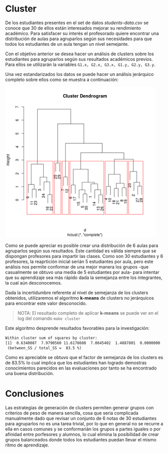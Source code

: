 # Cluster

De los estudiantes presentes en el set de datos _students-data.csv_ se conoce que 30 de ellos están interesados mejorar su rendimiento académico. Para satisfacer su interés el profesorado quiere encontrar una distribución de aulas para agruparlos según sus necesidades para que todos los estudiantes de un aula tengan un nivel semejante.

Con el objetivo anterior se desea hacer un análisis de clusters sobre los estudiantes para agruparlos según sus resultados académicos previos. Para ellos se utilizarán la variables `G1.x, G2.x, G3.x, G1.y, G2.y, G3.y`.

Una vez estandarizados los datos se puede hacer un análisis jerárquico completo sobre ellos como se muestra a continuación:

![Denograma](../images/jerarquical.png "Denograma")

Como se puede apreciar es posible crear una distribución de 6 aulas para agruparlos según sus resultados. Este cantidad es válida siempre que se dispongan profesores para impartir las clases. Como son 30 estudiantes y 6 profesores, la reaprtición inicial serián 5 estudiantes por aula, pero este análisis nos permite conformar de una mejor manera los grupos -que casualmente se obtuvo una media de 5 estudiantes por aula- para intentar que su aprendizaje sea más rápido dada la semejanza entre los integrantes, la cual aún desconocemos.  

Dada la incertidumbre referente al nivel de semejanza de los clusters obtenidos, utilizaremos el algoritmo **k-means** de clusters no jerárquicos para encontrar este valor desconocido.

> NOTA: El resultado completo de aplicar **k-means** se puede ver en el log del comando `make cluster`

Este algoritmo desprende resultados favorables para la investigación:

```
Within cluster sum of squares by cluster:
[1]  0.6340087  7.9790560 11.6178608  7.0645402  1.4887801  0.0000000
 (between_SS / total_SS =  83.5 %)
```

Como es apreciable se obtuvo que el factor de semejanza de los clusters es de 83.5% lo cual implica que los estudiantes han logrado demostras conocimientos parecidos en las evaluaciones por tanto se ha encontrado una buena distribución.

# Conclusiones

Las estrategias de generación de clusters permiten generar grupos con criterios de peso de manera sencilla, cosa que seria complicada manualmente dado que revisar un conjunto de 6 notas de 30 estudiantes para agruparlos no es una tarea trivial, por lo que en general no se recurre a ella en casos comunes y se conformarián los grupos a partes iguales o por afinidad entre porfesores y alumnos, lo cual elimina la posibilidad de crear grupos balanceados donde todos los estudiantes puedan llevar el mismo ritmo de aprendizaje.
